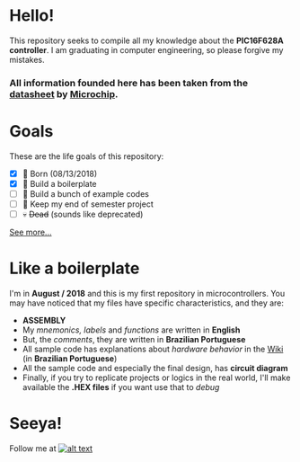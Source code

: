 
# Hello!
This repository seeks to compile all my knowledge about the **PIC16F628A controller**. I am graduating in computer engineering, so please forgive my mistakes.

### All information founded here has been taken from the [datasheet](https://github.com/acmlira/pic16f628a/blob/master/PIC16F628A.pdf) by [Microchip](https://www.microchip.com/).

# Goals
These are the life goals of this repository:
 - [x] :baby: Born (08/13/2018)
 - [x] :scroll: Build a boilerplate
 - [ ] :hammer: Build a bunch of example codes
 - [ ] :file_folder: Keep my end of semester project
 - [ ] :skull: ~~Dead~~ (sounds like deprecated)

[See more...](https://github.com/acmlira/pic16f628a/wiki)

# Like a boilerplate
I'm in **August / 2018** and this is my first repository in microcontrollers. You may have noticed that my files have specific characteristics, and they are:
 - **ASSEMBLY**
 - My *mnemonics, labels* and *functions* are written in **English**
 - But, the *comments*, they are written in **Brazilian Portuguese**
 - All sample code has explanations about *hardware behavior* in the [Wiki](https://github.com/acmlira/pic16f628a/wiki) (in **Brazilian Portuguese**)
 - All the sample code and especially the final design, has **circuit diagram**
 - Finally, if you try to replicate projects or logics in the real world, I'll make available the **.HEX files** if you want use that to *debug* 

# Seeya!
Follow me at [![alt text][1.1]][1] 

[1.1]: https://i.imgur.com/PrfACtA.png

[1]: http://www.twitter.com/acmIira

